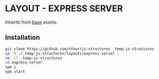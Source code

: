 # LAYOUT - EXPRESS SERVER

Inherits from [base](../base) assets.

## Installation
```bash
git clone https://github.com/nfour/js-structures _temp-js-structures
cp -R ./_temp-js-structures/layouts/express-server .
rm -rf _temp-js-structures
cd express-server
npm i
npm start
```
